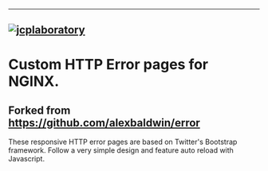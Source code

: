 --------------------------------------------
[![jcplaboratory](https://www.jcplaboratory.org/wp-content/uploads/2016/08/nav-banner_ra_large.png?w=250)](http://jcplaboratory.org)
--------------------------------------------

# Custom HTTP Error pages for NGINX.
## Forked from https://github.com/alexbaldwin/error

These responsive HTTP error pages are based on Twitter's Bootstrap framework.
Follow a very simple design and feature auto reload with Javascript.


